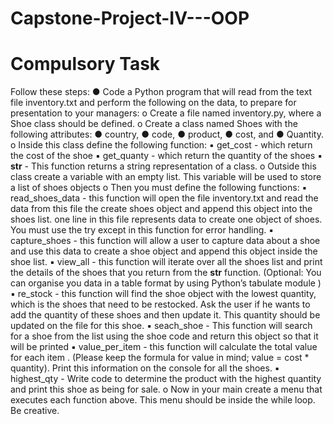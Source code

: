 # Capstone-Project-IV---OOP
# Compulsory Task
Follow these steps:
● Code a Python program that will read from the text file inventory.txt and
perform the following on the data, to prepare for presentation to your
managers:
o Create a file named inventory.py, where a Shoe class should be
defined.
o Create a class named Shoes with the following attributes:
● country,
● code,
● product,
● cost, and
● Quantity.
o Inside this class define the following function:
▪ get_cost - which return the cost of the shoe
▪ get_quanty - which return the quantity of the shoes
▪ __str__ - This function returns a string representation of a
class.
o Outside this class create a variable with an empty list. This variable
will be used to store a list of shoes objects
o Then you must define the following functions:
▪ read_shoes_data - this function will open the file
inventory.txt and read the data from this file the create shoes
object and append this object into the shoes list. one line in
this file represents data to create one object of shoes. You
must use the try except in this function for error handling.
▪ capture_shoes - this function will allow a user to capture
data about a shoe and use this data to create a shoe object
and append this object inside the shoe list.
▪ view_all - this function will iterate over all the shoes list and
print the details of the shoes that you return from the __str__
function. (Optional: You can organise you data in a table
format by using Python’s tabulate module )
▪ re_stock - this function will find the shoe object with the
lowest quantity, which is the shoes that need to be
restocked. Ask the user if he wants to add the quantity of
these shoes and then update it. This quantity should be
updated on the file for this shoe.
▪ seach_shoe - This function will search for a shoe from the list
using the shoe code and return this object so that it will be
printed
▪ value_per_item - this function will calculate the total value
for each item . (Please keep the formula for value in mind;
value = cost * quantity). Print this information on the
console for all the shoes.
▪ highest_qty - Write code to determine the product with the
highest quantity and print this shoe as being for sale.
o Now in your main create a menu that executes each function
above. This menu should be inside the while loop. Be creative.
